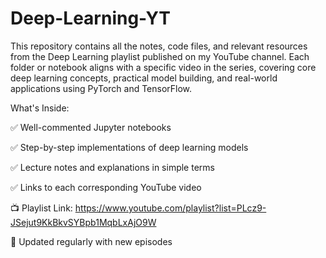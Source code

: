# Deep-Learning-YT
This repository contains all the notes, code files, and relevant resources from the Deep Learning playlist published on my YouTube channel. Each folder or notebook aligns with a specific video in the series, covering core deep learning concepts, practical model building, and real-world applications using PyTorch and TensorFlow.

What's Inside:

✅ Well-commented Jupyter notebooks

✅ Step-by-step implementations of deep learning models

✅ Lecture notes and explanations in simple terms

✅ Links to each corresponding YouTube video

📺 Playlist Link: https://www.youtube.com/playlist?list=PLcz9-JSejut9KkBkvSYBpb1MqbLxAjO9W

📌 Updated regularly with new episodes
